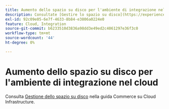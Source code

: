 ```yaml
---
title: Aumento dello spazio su disco per l'ambiente di integrazione nel cloud
description: Consultate [Gestire lo spazio su disco](https://experienceleague.adobe.com/en/docs/commerce-cloud-service/user-guide/develop/storage/manage-disk-space) nella guida Commerce on Cloud Infrastructure.
exl-id: 92c09e05-6e7f-4633-8b84-e3806a0224e0
feature: Cloud, Integration
source-git-commit: b6233510d3836a98dd3e49ed2c4061297e36f3c0
workflow-type: tm+mt
source-wordcount: '44'
ht-degree: 0%

---
```


# Aumento dello spazio su disco per l&#39;ambiente di integrazione nel cloud

Consulta [Gestione dello spazio su disco](https://experienceleague.adobe.com/en/docs/commerce-cloud-service/user-guide/develop/storage/manage-disk-space) nella guida Commerce su Cloud Infrastructure.
